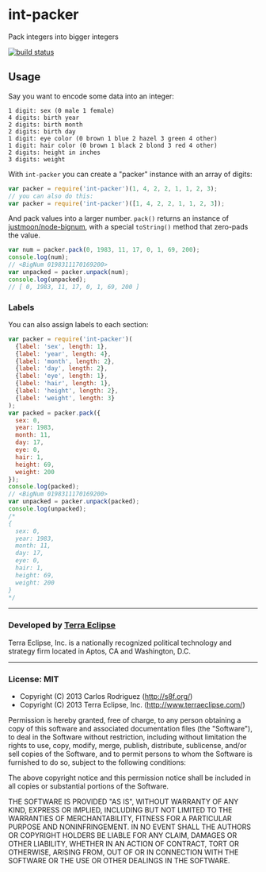 int-packer
==========

Pack integers into bigger integers

[![build status](https://secure.travis-ci.org/carlos8f/int-packer.png)](http://travis-ci.org/carlos8f/int-packer)

## Usage

Say you want to encode some data into an integer:

```
1 digit: sex (0 male 1 female)
4 digits: birth year
2 digits: birth month
2 digits: birth day
1 digit: eye color (0 brown 1 blue 2 hazel 3 green 4 other)
1 digit: hair color (0 brown 1 black 2 blond 3 red 4 other)
2 digits: height in inches
3 digits: weight
```

With `int-packer` you can create a "packer" instance with an array of digits:

```js
var packer = require('int-packer')(1, 4, 2, 2, 1, 1, 2, 3);
// you can also do this:
var packer = require('int-packer')([1, 4, 2, 2, 1, 1, 2, 3]);
```

And pack values into a larger number. `pack()` returns an instance of
[justmoon/node-bignum](https://github.com/justmoon/node-bignum), with a special
`toString()` method that zero-pads the value.

```js
var num = packer.pack(0, 1983, 11, 17, 0, 1, 69, 200);
console.log(num);
// <BigNum 0198311170169200>
var unpacked = packer.unpack(num);
console.log(unpacked);
// [ 0, 1983, 11, 17, 0, 1, 69, 200 ]
```

### Labels

You can also assign labels to each section:

```js
var packer = require('int-packer')(
  {label: 'sex', length: 1},
  {label: 'year', length: 4},
  {label: 'month', length: 2},
  {label: 'day', length: 2},
  {label: 'eye', length: 1},
  {label: 'hair', length: 1},
  {label: 'height', length: 2},
  {label: 'weight', length: 3}
);
var packed = packer.pack({
  sex: 0,
  year: 1983,
  month: 11,
  day: 17,
  eye: 0,
  hair: 1,
  height: 69,
  weight: 200
});
console.log(packed);
// <BigNum 0198311170169200>
var unpacked = packer.unpack(packed);
console.log(unpacked);
/*
{
  sex: 0,
  year: 1983,
  month: 11,
  day: 17,
  eye: 0,
  hair: 1,
  height: 69,
  weight: 200
}
*/
```

- - -

### Developed by [Terra Eclipse](http://www.terraeclipse.com)
Terra Eclipse, Inc. is a nationally recognized political technology and
strategy firm located in Aptos, CA and Washington, D.C.

- - -

### License: MIT

- Copyright (C) 2013 Carlos Rodriguez (http://s8f.org/)
- Copyright (C) 2013 Terra Eclipse, Inc. (http://www.terraeclipse.com/)

Permission is hereby granted, free of charge, to any person obtaining a copy
of this software and associated documentation files (the &quot;Software&quot;), to deal
in the Software without restriction, including without limitation the rights
to use, copy, modify, merge, publish, distribute, sublicense, and/or sell
copies of the Software, and to permit persons to whom the Software is furnished
to do so, subject to the following conditions:

The above copyright notice and this permission notice shall be included in
all copies or substantial portions of the Software.

THE SOFTWARE IS PROVIDED &quot;AS IS&quot;, WITHOUT WARRANTY OF ANY KIND, EXPRESS OR
IMPLIED, INCLUDING BUT NOT LIMITED TO THE WARRANTIES OF MERCHANTABILITY,
FITNESS FOR A PARTICULAR PURPOSE AND NONINFRINGEMENT. IN NO EVENT SHALL THE
AUTHORS OR COPYRIGHT HOLDERS BE LIABLE FOR ANY CLAIM, DAMAGES OR OTHER
LIABILITY, WHETHER IN AN ACTION OF CONTRACT, TORT OR OTHERWISE, ARISING FROM,
OUT OF OR IN CONNECTION WITH THE SOFTWARE OR THE USE OR OTHER DEALINGS IN THE
SOFTWARE.
